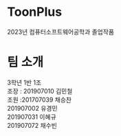 # ToonPlus
2023년 컴퓨터소프트웨어공학과 졸업작품<br/>
# 팀 소개
3학년 1반 1조<br/>
조장 : 201907010 김민철<br/>
조원 :201707039 채승찬<br/>
201907002 유경민<br/>
201907031 이혜규<br/>
201907072 채수빈<br/>
